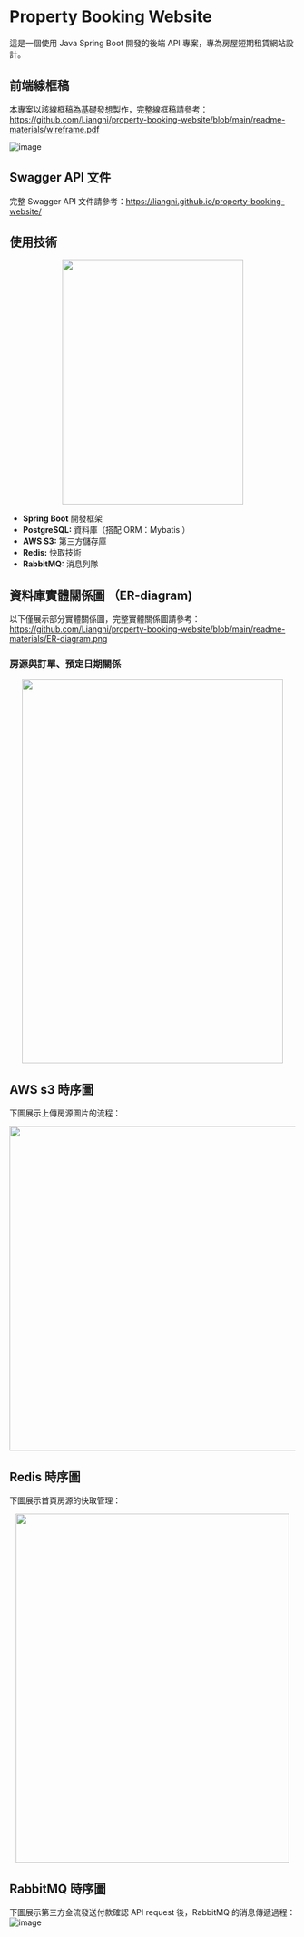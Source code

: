 # Property Booking Website
這是一個使用 Java Spring Boot 開發的後端 API 專案，專為房屋短期租賃網站設計。

## 前端線框稿
本專案以該線框稿為基礎發想製作，完整線框稿請參考：https://github.com/Liangni/property-booking-website/blob/main/readme-materials/wireframe.pdf

![image](readme-materials/homepage-wireframe.png)

## Swagger API 文件
完整 Swagger API 文件請參考：https://liangni.github.io/property-booking-website/

## 使用技術
<div  align="center">    
<img src="readme-materials/project-architecture.png" width = "319" height = "432"/>
</div>

* **Spring Boot** 開發框架
* **PostgreSQL:** 資料庫（搭配 ORM：Mybatis ）
* **AWS S3:** 第三方儲存庫
* **Redis:** 快取技術
* **RabbitMQ:** 消息列隊

## 資料庫實體關係圖 （ER-diagram)
以下僅展示部分實體關係圖，完整實體關係圖請參考：https://github.com/Liangni/property-booking-website/blob/main/readme-materials/ER-diagram.png
### 房源與訂單、預定日期關係
<div  align="center">    
<img src="readme-materials/booking-order-erd.png" width = "460" height = "677"/>
</div>

## AWS s3 時序圖
下圖展示上傳房源圖片的流程：
<div  align="center">    
<img src="readme-materials/aws-s3.png" width = "547" height = "572"/>
</div>

## Redis 時序圖
下圖展示首頁房源的快取管理：
<div  align="center">    
<img src="readme-materials/redis.png" width = "482" height = "615"/>
</div>

## RabbitMQ 時序圖
下圖展示第三方金流發送付款確認 API request 後，RabbitMQ 的消息傳遞過程：
![image](readme-materials/rabbitMQ.png)
